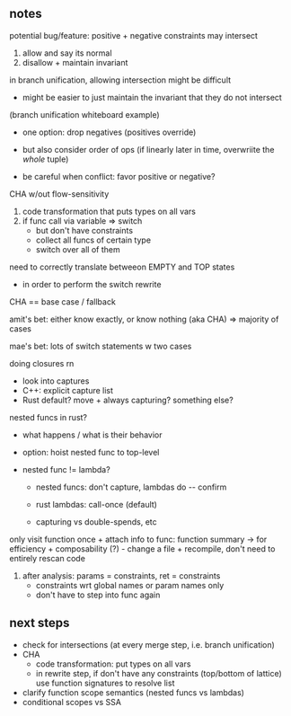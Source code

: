 ## notes

potential bug/feature: positive + negative constraints may intersect

1. allow and say its normal
2. disallow + maintain invariant

in branch unification, allowing intersection might be difficult
- might be easier to just maintain the invariant that they do not intersect

(branch unification whiteboard example)
- one option: drop negatives (positives override)
- but also consider order of ops (if linearly later in time, overwriite the _whole_ tuple)

- be careful when conflict: favor positive or negative?

CHA w/out flow-sensitivity
1. code transformation that puts types on all vars
2. if func call via variable => switch 
    - but don't have constraints
    - collect all funcs of certain type
    - switch over all of them

need to correctly translate betweeon EMPTY and TOP states
- in order to perform the switch rewrite

CHA == base case / fallback

amit's bet: either know exactly, or know nothing (aka CHA) => majority of cases

mae's bet: lots of switch statements w two cases

doing closures rn
- look into captures
- C++: explicit capture list
- Rust default? move + always capturing? something else?

nested funcs in rust?
- what happens / what is their behavior

- option: hoist nested func to top-level

- nested func != lambda?
    - nested funcs: don't capture, lambdas do -- confirm
    - rust lambdas: call-once (default)

    - capturing vs double-spends, etc

only visit function once + attach info to func: function summary
-> for efficiency + composability (?)
    - change a file + recompile, don't need to entirely rescan code
1. after analysis: params = constraints, ret = constraints
    - constraints wrt global names or param names only
    - don't have to step into func again

## next steps

- check for intersections (at every merge step, i.e. branch unification)
- CHA
    - code transformation: put types on all vars
    - in rewrite step, if don't have any constraints (top/bottom of lattice) use
      function signatures to resolve list
- clarify function scope semantics (nested funcs vs lambdas)
- conditional scopes vs SSA


